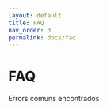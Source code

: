 ```yaml
---
layout: default
title: FAQ
nav_order: 3
permalink: docs/faq
---
```


# FAQ

Errors comuns encontrados
